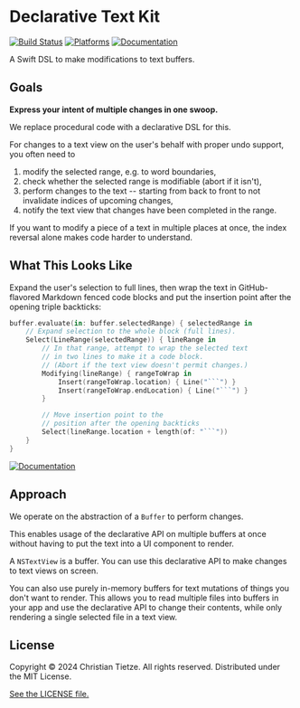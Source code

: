 # Declarative Text Kit

[![Build Status][build status badge]][build status]
[![Platforms][platforms badge]][platforms]
[![Documentation][documentation badge]][documentation]

A Swift DSL to make modifications to text buffers.

[build status]: https://github.com/CleanCocoa/DeclarativeTextKit/actions
[build status badge]: https://github.com/CleanCocoa/DeclarativeTextKit/workflows/CI/badge.svg
[platforms]: https://swiftpackageindex.com/CleanCocoa/DeclarativeTextKit
[platforms badge]: https://img.shields.io/endpoint?url=https%3A%2F%2Fswiftpackageindex.com%2Fapi%2Fpackages%2FCleanCocoa%2FDeclarativeTextKit%2Fbadge%3Ftype%3Dplatforms
[documentation]: https://swiftpackageindex.com/CleanCocoa/DeclarativeTextKit/main/documentation
[documentation badge]: https://img.shields.io/badge/Documentation-DocC-blue

## Goals

**Express your intent of multiple changes in one swoop.**

We replace procedural code with a declarative DSL for this.

For changes to a text view on the user's behalf with proper undo support, you often need to

1. modify the selected range, e.g. to word boundaries,
2. check whether the selected range is modifiable (abort if it isn't),
3. perform changes to the text -- starting from back to front to not invalidate indices of upcoming changes,
4. notify the text view that changes have been completed in the range.

If you want to modify a piece of a text in multiple places at once, the index reversal alone makes code harder to understand.


## What This Looks Like

Expand the user's selection to full lines, then wrap the text in GitHub-flavored Markdown fenced code blocks and put the insertion point after the opening triple backticks:

```swift
buffer.evaluate(in: buffer.selectedRange) { selectedRange in
    // Expand selection to the whole block (full lines).
    Select(LineRange(selectedRange)) { lineRange in
        // In that range, attempt to wrap the selected text
        // in two lines to make it a code block.
        // (Abort if the text view doesn't permit changes.)
        Modifying(lineRange) { rangeToWrap in
            Insert(rangeToWrap.location) { Line("```") }
            Insert(rangeToWrap.endLocation) { Line("```") }
        }

        // Move insertion point to the
        // position after the opening backticks
        Select(lineRange.location + length(of: "```"))
    }
}
```

[![Documentation][documentation badge blue]][documentation]

[documentation badge blue]: https://img.shields.io/badge/→_Read_the_Extensive_Documentation-0000ff?style=for-the-badge

## Approach

We operate on the abstraction of a `Buffer` to perform changes.

This enables usage of the declarative API on multiple buffers at once without having to put the text into a UI component to render.

A `NSTextView` is a buffer. You can use this declarative API to make changes to text views on screen.

You can also use purely in-memory buffers for text mutations of things you don't want to render. This allows you to read multiple files into buffers in your app and use the declarative API to change their contents, while only rendering a single selected file in a text view.


## License

Copyright © 2024 Christian Tietze. All rights reserved. Distributed under the MIT License.

[See the LICENSE file.](./LICENSE)
